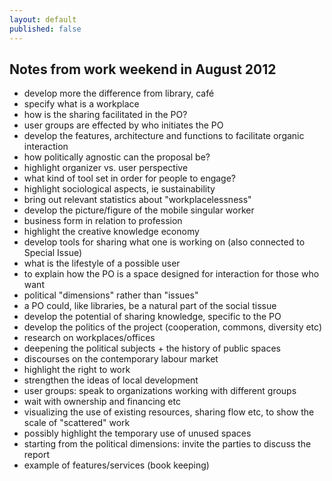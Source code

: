 ```yaml
---
layout: default
published: false
---
```


## Notes from work weekend in August 2012

* develop more the difference from library, café  
* specify what is a workplace  
* how is the sharing facilitated in the PO?  
* user groups are effected by who initiates the PO  
* develop the features, architecture and functions to facilitate organic interaction  
* how politically agnostic can the proposal be?  
* highlight organizer vs. user perspective  
* what kind of tool set in order for people to engage?  
* highlight sociological aspects, ie sustainability  
* bring out relevant statistics about "workplacelessness"  
* develop the picture/figure of the mobile singular worker  
* business form in relation to profession  
* highlight the creative knowledge economy  
* develop tools for sharing what one is working on (also connected to Special Issue)  
* what is the lifestyle of a possible user  
* to explain how the PO is a space designed for interaction for those who want  
* political "dimensions" rather than "issues"  
* a PO could, like libraries, be a natural part of the social tissue  
* develop the potential of sharing knowledge, specific to the PO  
* develop the politics of the project (cooperation, commons, diversity etc)  
* research on workplaces/offices  
* deepening the political subjects + the history of public spaces  
* discourses on the contemporary labour market  
* highlight the right to work  
* strengthen the ideas of local development  
* user groups: speak to organizations working with different groups  
* wait with ownership and financing etc  
* visualizing the use of existing resources, sharing flow etc, to show the scale of "scattered" work  
* possibly highlight the temporary use of unused spaces  
* starting from the political dimensions: invite the parties to discuss the report  
* example of features/services (book keeping)  